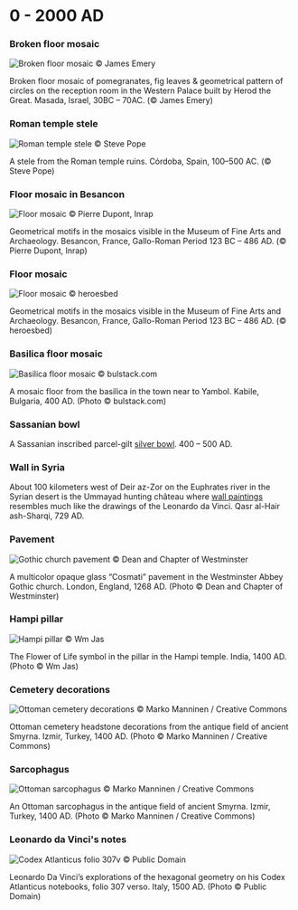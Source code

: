 # 0 - 2000 AD

### Broken floor mosaic

![Broken floor mosaic © James Emery](https://floweroflifemystery.files.wordpress.com/2014/10/nacc88yttocc88kuva-2014-10-16-kello-16-10-50.png?w=474)

Broken floor mosaic of pomegranates, fig leaves & geometrical pattern of circles on the reception room in the Western Palace built by Herod the Great. Masada, Israel, 30BC – 70AC. (© James Emery)


### Roman temple stele

![Roman temple stele © Steve Pope](https://floweroflifemystery.files.wordpress.com/2014/10/nacc88yttocc88kuva-2014-10-16-kello-16-17-29.png?w=474)

A stele from the Roman temple ruins. Córdoba, Spain, 100–500 AC. (© Steve Pope)


### Floor mosaic in Besancon

![Floor mosaic © Pierre Dupont, Inrap](http://i0.wp.com/media-cache-ec0.pinimg.com/474x/f8/72/34/f87234ba1a50bd063b877dfaf30e9107.jpg)

Geometrical motifs in the mosaics visible in the Museum of Fine Arts and Archaeology. Besancon, France, Gallo-Roman Period 123 BC – 486 AD. (© Pierre Dupont, Inrap)


### Floor mosaic

![Floor mosaic © heroesbed](https://i1.wp.com/media-cache-ak0.pinimg.com/736x/97/29/cc/9729ccc974ad735aeb3f6659b240d756.jpg)

Geometrical motifs in the mosaics visible in the Museum of Fine Arts and Archaeology. Besancon, France, Gallo-Roman Period 123 BC – 486 AD. (© heroesbed)


### Basilica floor mosaic

![Basilica floor mosaic © bulstack.com](https://floweroflifemystery.files.wordpress.com/2014/08/kabile-mosaic.jpg?w=474)

A mosaic floor from the basilica in the town near to Yambol. Kabile, Bulgaria, 400 AD. (Photo © bulstack.com)


### Sassanian bowl

A Sassanian inscribed parcel-gilt [silver bowl](http://www.christies.com/lotfinder/LargeImage.aspx?image=http://www.christies.com/lotfinderimages/d48895/d4889595x.jpg). 400 – 500 AD.


### Wall in Syria

About 100 kilometers west of Deir az-Zor on the Euphrates river in the Syrian desert is the Ummayad hunting château where [wall paintings](https://www.flickr.com/photos/7283893@N05/5230474741/in/faves-48694711@N03/) resembles much like the drawings of the Leonardo da Vinci. Qasr al-Hair ash-Sharqi, 729 AD.


### Pavement

![Gothic church pavement © Dean and Chapter of Westminster](https://i0.wp.com/media-cache-ec0.pinimg.com/474x/19/d7/85/19d78535d941ec5090d8f8ce831b6e92.jpg)

A multicolor opaque glass “Cosmati” pavement in the Westminster Abbey Gothic church. London, England, 1268 AD. (Photo © Dean and Chapter of Westminster)


### Hampi pillar

![Hampi pillar © Wm Jas](https://floweroflifemystery.files.wordpress.com/2014/10/nacc88yttocc88kuva-2014-10-16-kello-16-19-20.png?w=474)

The Flower of Life symbol in the pillar in the Hampi temple. India, 1400 AD. (Photo © Wm Jas)


### Cemetery decorations

![Ottoman cemetery decorations © Marko Manninen / Creative Commons](https://floweroflifemystery.files.wordpress.com/2014/09/ottoman-cemetery-work.png?w=474)

Ottoman cemetery headstone decorations from the antique field of ancient Smyrna. Izmir, Turkey, 1400 AD. (Photo © Marko Manninen / Creative Commons)


### Sarcophagus

![Ottoman sarcophagus © Marko Manninen / Creative Commons](https://floweroflifemystery.files.wordpress.com/2014/09/ottoman-sargofagus.png?w=474)

An Ottoman sarcophagus in the antique field of ancient Smyrna. Izmir, Turkey, 1400 AD. (Photo © Marko Manninen / Creative Commons)


### Leonardo da Vinci's notes

![Codex Atlanticus folio 307v © Public Domain](http://i2.wp.com/media-cache-ec0.pinimg.com/474x/be/1b/58/be1b58dd71617166d8f052bb4d831e98.jpg)

Leonardo Da Vinci’s explorations of the hexagonal geometry on his Codex Atlanticus notebooks, folio 307 verso. Italy, 1500 AD. (Photo © Public Domain)
